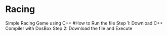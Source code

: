 # Racing
Simple Racing Game using C++
#How to Run the file
Step 1: Download C++ Compiler with DosBox
Step 2: Download the file and Execute

